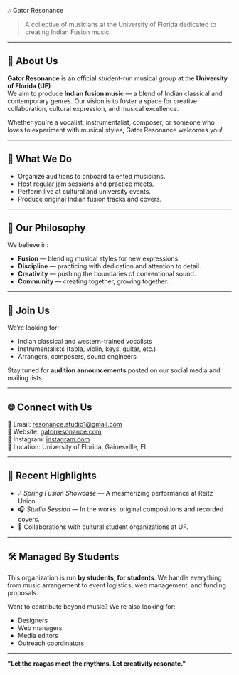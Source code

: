 🎶 Gator Resonance

> A collective of musicians at the University of Florida dedicated to creating Indian Fusion music.

---

## 🎤 About Us

**Gator Resonance** is an official student-run musical group at the **University of Florida (UF)**.  
We aim to produce **Indian fusion music** — a blend of Indian classical and contemporary genres. Our vision is to foster a space for creative collaboration, cultural expression, and musical excellence.

Whether you're a vocalist, instrumentalist, composer, or someone who loves to experiment with musical styles, Gator Resonance welcomes you!

---

## 🌟 What We Do

- Organize auditions to onboard talented musicians.
- Host regular jam sessions and practice meets.
- Perform live at cultural and university events.
- Produce original Indian fusion tracks and covers.

---

## 🧠 Our Philosophy

We believe in:
- **Fusion** — blending musical styles for new expressions.
- **Discipline** — practicing with dedication and attention to detail.
- **Creativity** — pushing the boundaries of conventional sound.
- **Community** — creating together, growing together.

---

## 📣 Join Us

We’re looking for:
- Indian classical and western-trained vocalists
- Instrumentalists (tabla, violin, keys, guitar, etc.)
- Arrangers, composers, sound engineers

Stay tuned for **audition announcements** posted on our social media and mailing lists.

---

## 🌐 Connect with Us

📧 Email: [resonance.studio1@gmail.com](mailto:resonance.studio1@gmail.com)  
🔗 Website: [gatorresonance.com](http://gatorresonance.com)  
📸 Instagram: [instagram.com](http://www.instagramcom/gatorresonance)   
📍 Location: University of Florida, Gainesville, FL

---

## 🎼 Recent Highlights

- 🎶 _Spring Fusion Showcase_ — A mesmerizing performance at Reitz Union.
- 🎧 _Studio Session_ — In the works: original compositions and recorded covers.
- 🤝 Collaborations with cultural student organizations at UF.

---

## 🛠️ Managed By Students

This organization is run **by students, for students**. We handle everything from music arrangement to event logistics, web management, and funding proposals.

Want to contribute beyond music? We're also looking for:
- Designers
- Web managers
- Media editors
- Outreach coordinators

---

**"Let the raagas meet the rhythms. Let creativity resonate."**
